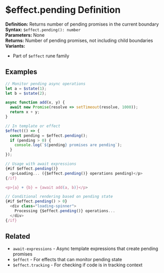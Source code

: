# $effect.pending Definition

**Definition:** Returns number of pending promises in the current
boundary  
**Syntax:** `$effect.pending(): number`  
**Parameters:** None  
**Returns:** Number of pending promises, not including child
boundaries  
**Variants:**

- Part of `$effect` rune family

## Examples

```js
// Monitor pending async operations
let a = $state(1);
let b = $state(2);

async function add(x, y) {
  await new Promise(resolve => setTimeout(resolve, 1000));
  return x + y;
}

// In template or effect
$effect(() => {
  const pending = $effect.pending();
  if (pending > 0) {
    console.log(`${pending} promises are pending`);
  }
});

// Usage with await expressions
{#if $effect.pending()}
  <p>Loading... ({$effect.pending()} operations pending)</p>
{/if}

<p>{a} + {b} = {await add(a, b)}</p>

// Conditional rendering based on pending state
{#if $effect.pending() > 0}
  <div class="loading-spinner">
    Processing {$effect.pending()} operations...
  </div>
{/if}
```

## Related

- `await-expressions` - Async template expressions that create pending
  promises
- `$effect` - For effects that can monitor pending state
- `$effect.tracking` - For checking if code is in tracking context
